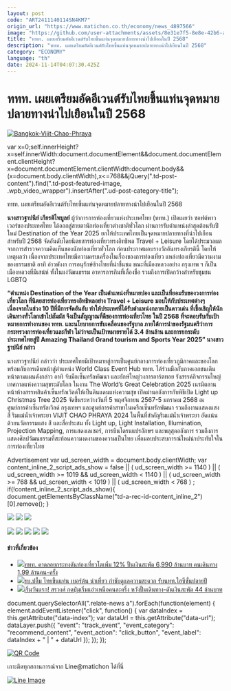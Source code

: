 ```yaml
---
layout: post
code: "ART2411140114SN4KM7"
origin_url: "https://www.matichon.co.th/economy/news_4897566"
image: "https://github.com/user-attachments/assets/8e31e7f5-8e8e-42b6-af01-41fea3bd0b86"
title: "ททท. เผยเตรียมอัดอีเวนต์รับไทยขึ้นแท่นจุดหมายปลายทางน่าไปเยือนในปี 2568"
description: "ททท. เผยเตรียมอัดอีเวนต์รับไทยขึ้นแท่นจุดหมายปลายทางน่าไปเยือนในปี 2568"
category: "ECONOMY"
language: "th"
date: 2024-11-14T04:07:30.425Z
---
```


# ททท. เผยเตรียมอัดอีเวนต์รับไทยขึ้นแท่นจุดหมายปลายทางน่าไปเยือนในปี 2568

[![](https://www.matichon.co.th/wp-content/uploads/2024/11/Bangkok-Vijit-Chao-Phraya-728x486.jpg "Bangkok-Vijit-Chao-Phraya")](https://www.matichon.co.th/wp-content/uploads/2024/11/Bangkok-Vijit-Chao-Phraya.jpg)

var x=0;self.innerHeight?x=self.innerWidth:document.documentElement&&document.documentElement.clientHeight?x=document.documentElement.clientWidth:document.body&&(x=document.body.clientWidth),x<=768&&jQuery(".td-post-content").find(".td-post-featured-image, .wpb\_video\_wrapper").insertAfter(".ud-post-category-title");

ททท. เผยเตรียมอัดอีเวนต์รับไทยขึ้นแท่นจุดหมายปลายทางน่าไปเยือนในปี 2568

**นางสาวฐาปนีย์ เกียรติไพบูลย์** ผู้ว่าการการท่องเที่ยวแห่งประเทศไทย (ททท.) เปิดเผยว่า ซอฟต์พาวเวอร์ของประเทศไทย ได้ออกสู่สายตานักท่องเที่ยวต่างชาติทั่วโลก ผ่านการรับตำแหน่งล่าสุดต้อนรับปีใหม่ Destination of the Year 2025 ยกให้ประเทศไทยเป็นจุดหมายปลายทางที่น่าไปเยือนสำหรับปี 2568 จัดอันดับโดยนิตยสารท่องเที่ยวทรงอิทธิพล Travel + Leisure โดยได้ประมวลผลจากการสำรวจความคิดเห็นของนักท่องเที่ยวทั่วโลก ก่อนประกาศมอบรางวัลอันทรงเกียรตินี้ โดยให้เหตุผลว่า เนื่องจากประเทศไทยมีความครบเครื่องในเรื่องของการท่องเที่ยว แหล่งท่องเที่ยวมีความงามของธรรมชาติ อาทิ อ่าวพังงา การอนุรักษ์ช้างไทยที่น่าชื่นชม ขณะที่เมืองหลวงอย่าง กรุงเทพ ฯ ก็เป็นเมืองหลวงที่มีเสน่ห์ ทั้งในแง่วัฒนธรรม อาหารการกินที่เลื่องชื่อ รวมถึงการเปิดกว้างสำหรับชุมชน LGBTQ

**“ตำแหน่ง Destination of the Year เป็นตำแหน่งที่หมายปอง และเป็นที่ยอมรับของวงการท่องเที่ยวโลก ที่นิตยสารท่องเที่ยวทรงอิทธิพลอย่าง Travel + Leisure มอบให้กับประเทศต่างๆ เนื่องจากในช่วง 10 ปีที่มีการจัดอันอับ ทำให้ประเทศที่ได้รับตำแหน่งกลายเป็นดาวเด่น ที่เชื้อเชิญให้นักเดินทางทั่วโลกเข้าไปสัมผัส จึงเป็นสัญญาณที่ดีของการท่องเที่ยวไทย ในปี 2568 ที่จะตอบรับกับเป้าหมายการทำงานของ ททท. และนโยบายการขับเคลื่อนของรัฐบาล ภายใต้การนำของรัฐมนตรีว่าการกระทรวงการท่องเที่ยวและกีฬา ไม่ว่าจะเป็นเป้าหมายรายได้ 3.4 ล้านล้าน และการยกระดับประเทศไทยสู่ปี Amazing Thailand Grand tourism and Sports Year 2025” นางสาวฐาปนีย์ กล่าว**

นางสาวฐาปนีย์ กล่าวว่า ประเทศไทยมีเป้าหมายสู่การเป็นศูนย์กลางการท่องเที่ยวภูมิภาคและของโลก พร้อมกับการเดินหน้าสู่ตำแหน่ง World Class Event Hub ททท. ได้ร่วมมือกับภาคเอกชนเดินหน้าตามแผนดังกล่าว อาทิ จับมือเซ็นทรัลพัฒนา และยักษ์ใหญ่วงการอาร์ตทอย รังสรรค์กิจกรรมใหญ่ เทศกาลแห่งความสุขระดับโลก ในงาน The World’s Great Celebration 2025 เนรมิตลานหน้าห้างสรรพสินค้าเซ็นทรัลเวิลด์ให้เป็นดินแดนแห่งความสุข เปิดม่านอลังการกับพิธีเปิด Light up Christmas Tree 2025 จัดขึ้นระหว่างวันที่ 5 พฤศจิกายน 2567-5 มกราคม 2568 ณ ศูนย์การค้าเซ็นทรัลเวิลด์ กรุงเทพฯ และศูนย์การค้าสาขาในเครือเซ็นทรัลพัฒนา รวมถึงงานแสดงแสง สี ริมแม่น้ำเจ้าพระยา VIJIT CHAO PHRAYA 2024 ในพื้นที่สำคัญริมแม่น้ำเจ้าพระยา อัดแน่นด้วยนวัตกรรมแสง สี และสื่อประสม ทั้ง Light up, Light Installation, Illumination, Projection Mapping, การแสดงเลเซอร์, การบินโดรนแปรอักษร และพลุสุดอลังการ รวมถึงการแสดงศิลปวัฒนธรรมที่สะท้อนความงดงามของความเป็นไทย เพื่อมอบประสบการณ์ใหม่น่าประทับใจในการท่องเที่ยวไทย

Advertisement var ud\_screen\_width = document.body.clientWidth; var content\_inline\_2\_script\_ads\_show = false || ( ud\_screen\_width >= 1140 ) || ( ud\_screen\_width >= 1019 && ud\_screen\_width < 1140 ) || ( ud\_screen\_width >= 768 && ud\_screen\_width < 1019 ) || ( ud\_screen\_width < 768 ) ; if(!content\_inline\_2\_script\_ads\_show){ document.getElementsByClassName("td-a-rec-id-content\_inline\_2")\[0\].remove(); }

![](https://www.matichon.co.th/wp-content/uploads/2024/11/S__2547978.jpg) ![](https://www.matichon.co.th/wp-content/uploads/2024/11/S__2547935.jpg) ![](https://www.matichon.co.th/wp-content/uploads/2024/11/S__2547918.jpg)

![](https://www.matichon.co.th/wp-content/uploads/2024/11/S__2548005.jpg) ![](https://www.matichon.co.th/wp-content/uploads/2024/11/S__2555915.jpg) ![](https://www.matichon.co.th/wp-content/uploads/2024/11/S__2555914.jpg) ![](https://www.matichon.co.th/wp-content/uploads/2024/11/S__2555913.jpg) ![](https://www.matichon.co.th/wp-content/uploads/2024/11/S__2555912.jpg)

#### ข่าวที่เกี่ยวข้อง

*   [![](https://www.matichon.co.th/wp-content/uploads/2024/11/IMG_1828.jpeg)ททท. คาดลอยกระทงดันท่องเที่ยวโตเพิ่ม 12% ปั้นเงินสะพัด 6,990 ล้านบาท คนเดินทาง 1.99 ล้านคน-ครั้ง](https://www.matichon.co.th/economy/news_4892187)
*   [![](https://www.matichon.co.th/wp-content/uploads/2024/11/IMG9.jpg)รบ.ปลื้ม ไทยขึ้นแท่น เบอร์ต้น น่าเที่ยว กำชับดูแลความสะดวก รับนทท.ไฮซีซั่นปลายปี](https://www.matichon.co.th/politics/news_4890014)
*   [![](https://www.matichon.co.th/wp-content/uploads/2024/11/S__22749193tatttt.jpg)เริ่มวันแรก! สรวงศ์ กดปุ่มเริ่มแอ่วเหนือคนละครึ่ง หวังปั๊มเดินทาง-ดันเงินสะพัด 44 ล้านบาท](https://www.matichon.co.th/economy/news_4876363)

document.querySelectorAll(".relate-news a").forEach(function(element) { element.addEventListener("click", function() { var dataIndex = this.getAttribute("data-index"); var dataUrl = this.getAttribute("data-url"); dataLayer.push({ "event": "track\_event", "event\_category": "recommend\_content", "event\_action": "click\_button", "event\_label": dataIndex + " | " + dataUrl }); }); });

[![QR Code](https://www.matichon.co.th/wp-content/uploads/2023/07/wob1371z.jpg)](https://lin.ee/ht0nDxX)

เกาะติดทุกสถานการณ์จาก Line@matichon ได้ที่นี่

[![Line Image](https://www.matichon.co.th/wp-content/uploads/2023/07/th.png)](https://lin.ee/ht0nDxX)